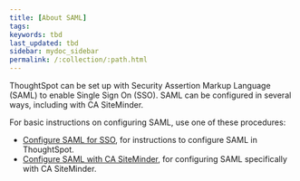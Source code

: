 ```yaml
---
title: [About SAML]
tags:
keywords: tbd
last_updated: tbd
sidebar: mydoc_sidebar
permalink: /:collection/:path.html
---
```

ThoughtSpot can be set up with Security Assertion Markup Language \(SAML\) to enable Single Sign On \(SSO\). SAML can be configured in several ways, including with CA SiteMinder.

For basic instructions on configuring SAML, use one of these procedures:

-   [Configure SAML for SSO](ts-as-sp.html), for instructions to configure SAML in ThoughtSpot.
-   [Configure SAML with CA SiteMinder](configure-SAML-siteminder.html#), for configuring SAML specifically with CA SiteMinder.
